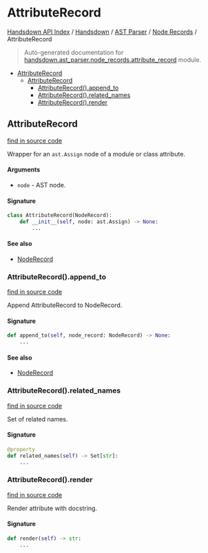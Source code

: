 # AttributeRecord

[Handsdown API Index](../../../README.md#handsdown-api-index) /
[Handsdown](../../index.md#handsdown) /
[AST Parser](../index.md#ast-parser) /
[Node Records](./index.md#node-records) /
AttributeRecord

> Auto-generated documentation for [handsdown.ast_parser.node_records.attribute_record](https://github.com/vemel/handsdown/blob/main/handsdown/ast_parser/node_records/attribute_record.py) module.

- [AttributeRecord](#attributerecord)
  - [AttributeRecord](#attributerecord-1)
    - [AttributeRecord().append_to](#attributerecord()append_to)
    - [AttributeRecord().related_names](#attributerecord()related_names)
    - [AttributeRecord().render](#attributerecord()render)

## AttributeRecord

[find in source code](https://github.com/vemel/handsdown/blob/main/handsdown/ast_parser/node_records/attribute_record.py#L12)

Wrapper for an `ast.Assign` node of a module or class attribute.

#### Arguments

- `node` - AST node.

#### Signature

```python
class AttributeRecord(NodeRecord):
    def __init__(self, node: ast.Assign) -> None:
        ...
```

#### See also

- [NodeRecord](./node_record.md#noderecord)

### AttributeRecord().append_to

[find in source code](https://github.com/vemel/handsdown/blob/main/handsdown/ast_parser/node_records/attribute_record.py#L57)

Append AttributeRecord to NodeRecord.

#### Signature

```python
def append_to(self, node_record: NodeRecord) -> None:
    ...
```

#### See also

- [NodeRecord](./node_record.md#noderecord)

### AttributeRecord().related_names

[find in source code](https://github.com/vemel/handsdown/blob/main/handsdown/ast_parser/node_records/attribute_record.py#L29)

Set of related names.

#### Signature

```python
@property
def related_names(self) -> Set[str]:
    ...
```

### AttributeRecord().render

[find in source code](https://github.com/vemel/handsdown/blob/main/handsdown/ast_parser/node_records/attribute_record.py#L51)

Render attribute with docstring.

#### Signature

```python
def render(self) -> str:
    ...
```


